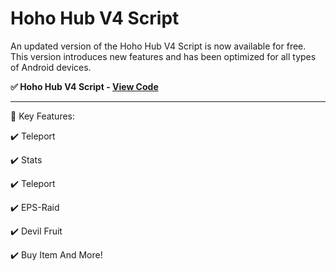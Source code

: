 # Hoho Hub V4 Script
An updated version of the Hoho Hub V4 Script is now available for free. This version  introduces new features and has been optimized for all types of Android devices.

**✅ Hoho Hub V4 Script - [View Code](https://dlgram.com/uJFGq)**

---------------------------------------------------------------------------------------------

💎 Key Features:

✔️ Teleport

✔️ Stats

✔️ Teleport

✔️ EPS-Raid

✔️ Devil Fruit

✔️ Buy Item And More! 
